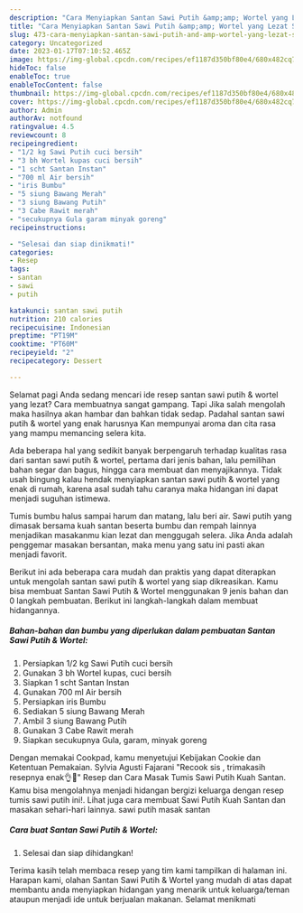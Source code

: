 ```yaml
---
description: "Cara Menyiapkan Santan Sawi Putih &amp;amp; Wortel yang Lezat Sekali}"
title: "Cara Menyiapkan Santan Sawi Putih &amp;amp; Wortel yang Lezat Sekali}"
slug: 473-cara-menyiapkan-santan-sawi-putih-and-amp-wortel-yang-lezat-sekali
category: Uncategorized
date: 2023-01-17T07:10:52.465Z
image: https://img-global.cpcdn.com/recipes/ef1187d350bf80e4/680x482cq70/santan-sawi-putih-wortel-foto-resep-utama.jpg
hideToc: false
enableToc: true
enableTocContent: false
thumbnail: https://img-global.cpcdn.com/recipes/ef1187d350bf80e4/680x482cq70/santan-sawi-putih-wortel-foto-resep-utama.jpg
cover: https://img-global.cpcdn.com/recipes/ef1187d350bf80e4/680x482cq70/santan-sawi-putih-wortel-foto-resep-utama.jpg
author: Admin
authorAv: notfound
ratingvalue: 4.5
reviewcount: 8
recipeingredient:
- "1/2 kg Sawi Putih cuci bersih"
- "3 bh Wortel kupas cuci bersih"
- "1 scht Santan Instan"
- "700 ml Air bersih"
- "iris Bumbu"
- "5 siung Bawang Merah"
- "3 siung Bawang Putih"
- "3 Cabe Rawit merah"
- "secukupnya Gula garam minyak goreng"
recipeinstructions:

- "Selesai dan siap dinikmati!"
categories:
- Resep
tags:
- santan
- sawi
- putih

katakunci: santan sawi putih 
nutrition: 210 calories
recipecuisine: Indonesian
preptime: "PT19M"
cooktime: "PT60M"
recipeyield: "2"
recipecategory: Dessert

---
```



Selamat pagi Anda sedang mencari ide resep santan sawi putih &amp; wortel yang lezat? Cara membuatnya sangat gampang. Tapi Jika salah mengolah maka hasilnya akan hambar dan bahkan tidak sedap. Padahal santan sawi putih &amp; wortel yang enak harusnya Kan mempunyai aroma dan cita rasa yang mampu memancing selera kita.


Ada beberapa hal yang sedikit banyak berpengaruh terhadap kualitas rasa dari santan sawi putih &amp; wortel, pertama dari jenis bahan, lalu pemilihan bahan segar dan bagus, hingga cara membuat dan menyajikannya. Tidak usah bingung kalau hendak menyiapkan santan sawi putih &amp; wortel yang enak di rumah, karena asal sudah tahu caranya maka hidangan ini dapat menjadi suguhan istimewa.

Tumis bumbu halus sampai harum dan matang, lalu beri air. Sawi putih yang dimasak bersama kuah santan beserta bumbu dan rempah lainnya menjadikan masakanmu kian lezat dan menggugah selera. Jika Anda adalah penggemar masakan bersantan, maka menu yang satu ini pasti akan menjadi favorit.


Berikut ini ada beberapa cara mudah dan praktis yang dapat diterapkan untuk mengolah santan sawi putih &amp; wortel yang siap dikreasikan. Kamu bisa membuat Santan Sawi Putih &amp; Wortel menggunakan 9 jenis bahan dan 0 langkah pembuatan. Berikut ini langkah-langkah dalam membuat hidangannya.

<!--inarticleads1-->

##### Bahan-bahan dan bumbu yang diperlukan dalam pembuatan Santan Sawi Putih &amp; Wortel:

1. Persiapkan 1/2 kg Sawi Putih cuci bersih
1. Gunakan 3 bh Wortel kupas, cuci bersih
1. Siapkan 1 scht Santan Instan
1. Gunakan 700 ml Air bersih
1. Persiapkan iris Bumbu
1. Sediakan 5 siung Bawang Merah
1. Ambil 3 siung Bawang Putih
1. Gunakan 3 Cabe Rawit merah
1. Siapkan secukupnya Gula, garam, minyak goreng


Dengan memakai Cookpad, kamu menyetujui Kebijakan Cookie dan Ketentuan Pemakaian. Sylvia Agusti Fajarani &#34;Recook sis , trimakasih resepnya enak👌🤤&#34; Resep dan Cara Masak Tumis Sawi Putih Kuah Santan. Kamu bisa mengolahnya menjadi hidangan bergizi keluarga dengan resep tumis sawi putih ini!. Lihat juga cara membuat Sawi Putih Kuah Santan dan masakan sehari-hari lainnya. sawi putih masak santan 

<!--inarticleads2-->

##### Cara buat Santan Sawi Putih &amp; Wortel:


1. Selesai dan siap dihidangkan!



Terima kasih telah membaca resep yang tim kami tampilkan di halaman ini. Harapan kami, olahan Santan Sawi Putih &amp; Wortel yang mudah di atas dapat membantu anda menyiapkan hidangan yang menarik untuk keluarga/teman ataupun menjadi ide untuk berjualan makanan. Selamat menikmati
